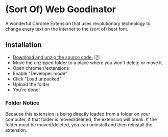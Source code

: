 # (Sort Of) Web Goodinator
A wonderful Chrome Extension that uses revolutionary technology to change every text on the internet to the (sort of) best font.

## Installation
- [Download and unzip the source code.](https://github.com/epic-sudo/sort-of-web-goodinator/archive/master.zip) [\[?\]](#folder-notice)
- Move the unzipped folder to a place where you won't delete or move it.
- Open chrome://extensions
- Enable "Developer mode"
- Click "Load unpacked"
- Upload the folder.
- You're done!

### Folder Notice
Because this extension is being directly loaded from a folder on your computer, if that folder is moved/deleted, the extension will break. If the folder must be moved/deleted, you can uninstall and then reinstall the extension.
